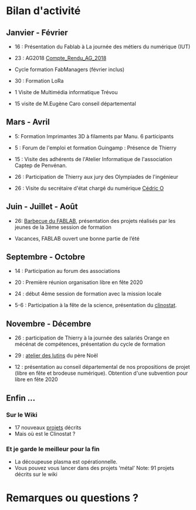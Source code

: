 # Bilan d'activité


## Janvier - Février
* 16 : Présentation du Fablab à La journée des métiers du numérique (IUT)
* 23 : AG2018 [Compte_Rendu_AG_2018](https://wiki.fablab-lannion.org/index.php?title=Compte_Rendu_AG_2018)
* Cycle formation FabManagers (février inclus)
* 30 : Formation LoRa

* 1 Visite de Multimédia informatique Trévou
* 15 visite de M.Eugène Caro conseil départemental


## Mars - Avril
* 5: Formation Imprimantes 3D à filaments par Manu. 6 participants
* 5 : Forum de l'emploi et formation Guingamp : Présence de Thierry
* 15 : Visite des adhérents de l'Atelier Informatique de l'association Captep de Penvénan.

* 26 : Participation de Thierry aux jury des Olympiades de l'ingénieur
* 26 : Visite du secrétaire d'état chargé du numérique [Cédric O](http://www.fablab-lannion.org/2019/04/visite-cedric-o.html)


## Juin - Juillet - Août
* 26: [Barbecue du FABLAB](http://www.fablab-lannion.org/2019/06/bbqfablab19.html), présentation des projets réalisés par les jeunes de la 3ème session de formation

* Vacances, FABLAB ouvert une bonne partie de l’été


## Septembre - Octobre
* 14 : Participation au forum des associations
* 20 : Première réunion organisation libre en fête 2020
* 24 : début 4ème session de formation avec la mission locale

* 5-6 : Participation à la fête de la science, présentation du [clinostat](http://www.fablab-lannion.org/2019/10/clinostat.html).


## Novembre - Décembre
* 26 : participation de Thierry à la journée des salariés Orange en mécénat de compétences, présentation du cycle de formation
* 29 : [atelier des lutins](http://www.fablab-lannion.org/2019/11/les-lutins-reviennent-au-fablab-en-2019.html) du père Noël

* 12 : présentation au conseil départemental de nos propositions de projet (libre en fête et brodeuse numérique). Obtention d'une subvention pour libre en fête 2020


## Enfin ...
### Sur le Wiki
* 17 nouveaux [projets](https://wiki.fablab-lannion.org/index.php?title=Cat%C3%A9gorie:Projet) décrits
* Mais où est le Clinostat ?

### Et je garde le meilleur pour la fin
* La découpeuse plasma est opérationnelle.
* Vous pouvez vous lancer dans des projets ‘métal’
Note:
91 projets décrits sur le wiki


# Remarques ou questions ?
